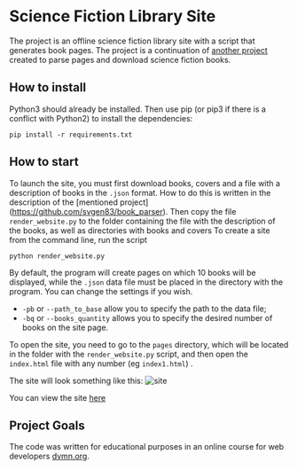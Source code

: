# Science Fiction Library Site
 
The project is an offline science fiction library site with a script that generates book pages.
The project is a continuation of [another project](https://github.com/svgen83/book_parser) created to parse pages and download science fiction books.

## How to install

Python3 should already be installed.
Then use pip (or pip3 if there is a conflict with Python2) to install the dependencies:
```
pip install -r requirements.txt
```

## How to start
To launch the site, you must first download books, covers and a file with a description of books in the `.json` format.
How to do this is written in the description of the [mentioned project] (https://github.com/svgen83/book_parser).
Then copy the file `render_website.py` to the folder containing the file with the description of the books, as well as directories with books and covers
To create a site from the command line, run the script
```
python render_website.py
```
By default, the program will create pages on which 10 books will be displayed, while the `.json` data file must be placed in the directory with the program.
You can change the settings if you wish.
+ `-pb` or `--path_to_base` allow you to specify the path to the data file;
+ `-bq` or `--books_quantity` allows you to specify the desired number of books on the site page.

To open the site, you need to go to the `pages` directory, which will be located in the folder with the `render_website.py` script,
and then open the `index.html` file with any number (eg `index1.html`) .

The site will look something like this:
![site](https://user-images.githubusercontent.com/61458549/209626259-50f36814-b698-49de-9926-af3b2c8c7b48.jpg)

You can view the site [here](https://svgen83.github.io/sci-fi_library/pages/index1.html)

## Project Goals

The code was written for educational purposes in an online course for web developers [dvmn.org](https://dvmn.org/).
